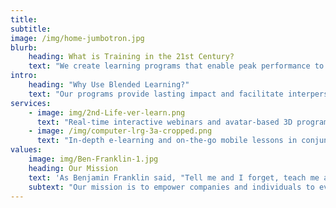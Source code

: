 ```yaml
---
title: 
subtitle: 
image: /img/home-jumbotron.jpg
blurb:
    heading: What is Training in the 21st Century?
    text: "We create learning programs that enable peak performance to achieve strategic organizational objectives. Our blended learning solutions include a wide variety of methods that maximize understanding, retention, and utilization of new information. We work with our clients to identify, develop and implement a mix of tools customized to fit their specific needs and systems."
intro:
    heading: "Why Use Blended Learning?"
    text: "Our programs provide lasting impact and facilitate interpersonal relationships without the cost and inconvenience of face-to-face trainings. With blends of learning methodologies, we create exciting, engaging, effective real-time and self-paced programs. Learn more on our Services page."
services:
    - image: img/2nd-Life-ver-learn.png
      text: "Real-time interactive webinars and avatar-based 3D programs enable learners to interact and participate in discussions, which broaden, deepen, and personalize the experience."
    - image: /img/computer-lrg-3a-cropped.png
      text: "In-depth e-learning and on-the-go mobile lessons in conjunction with ancillary handbooks, step-by-step guides, and access to additional relevant resources make our custom self-paced programs effective, engaging, and memorable."
values:
    image: img/Ben-Franklin-1.jpg
    heading: Our Mission
    text: 'As Benjamin Franklin said, "Tell me and I forget, teach me and I remember, involve me and I learn."'
    subtext: "Our mission is to empower companies and individuals to evolve in synchrony with a changing world."
---
```


